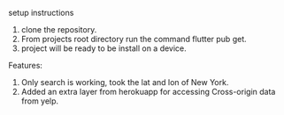 setup instructions
1. clone the repository.
2. From projects root directory run the command flutter pub get.
3. project will be ready to be install on a device.
 
 Features:
1. Only search is working, took the lat and lon of New York.
2. Added an extra layer from herokuapp for accessing Cross-origin data from yelp.